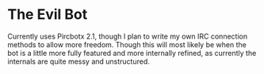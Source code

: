 # The Evil Bot
Currently uses Pircbotx 2.1, though I plan to write my own IRC connection methods to allow more freedom.
Though this will most likely be when the bot is a little more fully featured and more internally refined, as currently the internals are quite messy and unstructured.
